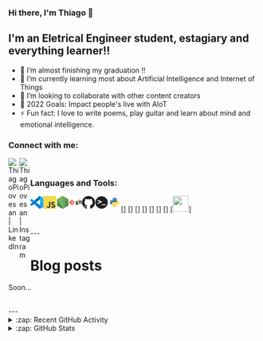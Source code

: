 ### Hi there, I'm Thiago 👋 

## I'm an Eletrical Engineer student, estagiary and everything learner!!

- 🔭 I’m almost finishing my graduation !!
- 🌱 I’m currently learning most about Artificial Intelligence and Internet of Things
- 👯 I’m looking to collaborate with other content creators
- 🥅 2022 Goals: Impact people's live with AIoT
- ⚡ Fun fact: I love to write poems, play guitar and learn about mind and emotional intelligence.

### Connect with me:

[<img align="left" alt="ThiagoPiovesan | LinkedIn" width="22px" src="https://cdn.jsdelivr.net/npm/simple-icons@v3/icons/linkedin.svg" />][linkedin]
[<img align="left" alt="ThiagoPiovesan | Instagram" width="22px" src="https://cdn.jsdelivr.net/npm/simple-icons@v3/icons/instagram.svg" />][instagram]

<br />

### Languages and Tools:

[<img align="left" alt="Visual Studio Code" width="26px" src="https://raw.githubusercontent.com/github/explore/80688e429a7d4ef2fca1e82350fe8e3517d3494d/topics/visual-studio-code/visual-studio-code.png" />]
[<img align="left" alt="JavaScript" width="26px" src="https://raw.githubusercontent.com/github/explore/80688e429a7d4ef2fca1e82350fe8e3517d3494d/topics/javascript/javascript.png" />]
[<img align="left" alt="Node.js" width="26px" src="https://raw.githubusercontent.com/github/explore/80688e429a7d4ef2fca1e82350fe8e3517d3494d/topics/nodejs/nodejs.png" />]
[<img align="left" alt="Git" width="26px" src="https://raw.githubusercontent.com/github/explore/80688e429a7d4ef2fca1e82350fe8e3517d3494d/topics/git/git.png" />]
[<img align="left" alt="GitHub" width="26px" src="https://raw.githubusercontent.com/github/explore/78df643247d429f6cc873026c0622819ad797942/topics/github/github.png" />]
[<img align="left" alt="Terminal" width="26px" src="https://raw.githubusercontent.com/github/explore/80688e429a7d4ef2fca1e82350fe8e3517d3494d/topics/terminal/terminal.png" />]
[<img align="left" alt="Python" width="26px" src="https://raw.githubusercontent.com/github/explore/80688e429a7d4ef2fca1e82350fe8e3517d3494d/topics/python/python.png" />]
[<img height="32" width="32" src="https://cdn.jsdelivr.net/npm/simple-icons@v6/icons/MicroPython.svg" />]

<br />
---

# Blog posts
<!-- BLOG-POST-LIST:START -->
Soon...
<!-- BLOG-POST-LIST:END -->

<br />
---

<details>
  <summary>:zap: Recent GitHub Activity</summary>
  
<!--START_SECTION:activity-->
1. People Counter Module [ThiagoPiovesan/PeopleCounter_module](https://github.com/ThiagoPiovesan/PeopleCounter_module)
2. ❗️ Person Detector using MAixPy [ThiagoPiovesan/PersonDetector-MaixPy](https://github.com/ThiagoPiovesan/PersonDetector-MaixPy)
3. ❌ Deep Face implementation [ThiagoPiovesan/labIA_DeepFace](https://github.com/ThiagoPiovesan/labIA_DeepFace)
4. 🎉 Yolo R Implmentation [ThiagoPiovesan/YoloR](https://github.com/ThiagoPiovesan/YoloR)
<!--END_SECTION:activity-->

</details>

<details>
  <summary>:zap: GitHub Stats</summary>

  <img align="left" alt="ThiagoPiovesan's GitHub Stats" src="https://github-readme-stats.ThiagoPiovesan.vercel.app/api?username=ThiagoPiovesan&show_icons=true&hide_border=true" />

</details>

[instagram]: https://www.instagram.com/thiago_ppiovesan/
[linkedin]: https://www.linkedin.com/in/thiago-piovesan/
